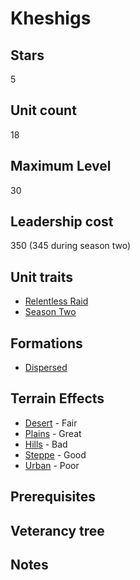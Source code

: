 # Kheshigs

## Stars
5

## Unit count
18

## Maximum Level
30

## Leadership cost
350 (345 during season two)

## Unit traits
* [Relentless Raid](../../unit-traits/relentless-raid.md)
* [Season Two](../../unit-traits/season-two.md)

## Formations
* [Dispersed](../../formations/dispersed.md)

## Terrain Effects
* [Desert](../../terrain-effects/desert) - Fair
* [Plains](../../terrain-effects/plains) - Great
* [Hills](../../terrain-effects/hills) - Bad
* [Steppe](../../terrain-effects/steppe) - Good
* [Urban](../../terrain-effects/urban) - Poor

## Prerequisites

## Veterancy tree

## Notes
